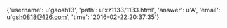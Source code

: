 {'username': u'gaosh13', 'path': u'xz1133/1133.html', 'answer': u'A', 'email': u'gsh0818@126.com', 'time': '2016-02-22:20:37:35'}